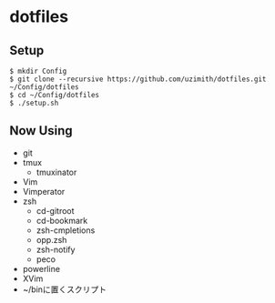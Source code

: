 dotfiles
========

## Setup

```
$ mkdir Config
$ git clone --recursive https://github.com/uzimith/dotfiles.git ~/Config/dotfiles
$ cd ~/Config/dotfiles
$ ./setup.sh
```

## Now Using

- git
- tmux
    - tmuxinator
- Vim
- Vimperator
- zsh
    - cd-gitroot
    - cd-bookmark
    - zsh-cmpletions
    - opp.zsh
    - zsh-notify
    - peco
- powerline
- XVim
- ~/binに置くスクリプト
